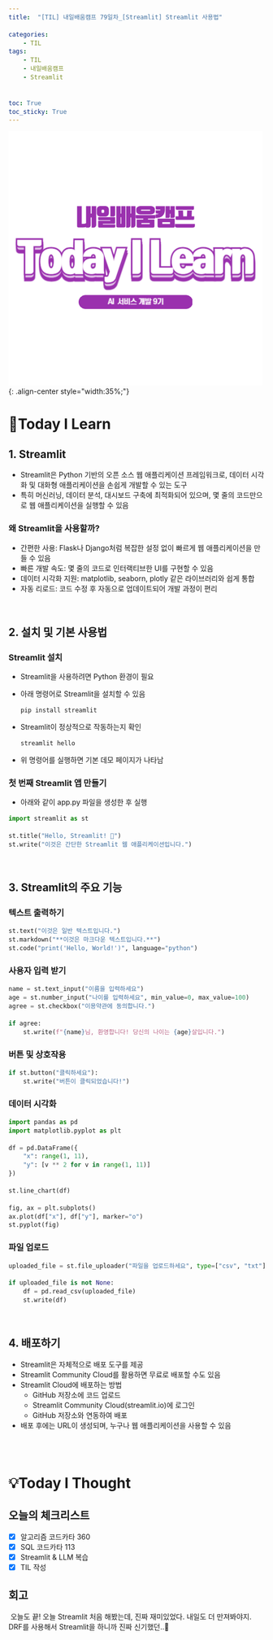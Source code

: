 ```yaml
---
title:  "[TIL] 내일배움캠프 79일차_[Streamlit] Streamlit 사용법" 

categories: 
    - TIL
tags: 
    - TIL
    - 내일배움캠프
    - Streamlit


toc: True
toc_sticky: True
---
```


![TIL](/assets/images/TIL2.png){: .align-center style="width:35%;"}

# 👀Today I Learn
## 1. Streamlit
- Streamlit은 Python 기반의 오픈 소스 웹 애플리케이션 프레임워크로, 데이터 시각화 및 대화형 애플리케이션을 손쉽게 개발할 수 있는 도구
- 특히 머신러닝, 데이터 분석, 대시보드 구축에 최적화되어 있으며, 몇 줄의 코드만으로 웹 애플리케이션을 실행할 수 있음

### 왜 Streamlit을 사용할까?
- 간편한 사용: Flask나 Django처럼 복잡한 설정 없이 빠르게 웹 애플리케이션을 만들 수 있음
- 빠른 개발 속도: 몇 줄의 코드로 인터랙티브한 UI를 구현할 수 있음
- 데이터 시각화 지원: matplotlib, seaborn, plotly 같은 라이브러리와 쉽게 통합
- 자동 리로드: 코드 수정 후 자동으로 업데이트되어 개발 과정이 편리

<br>

## 2. 설치 및 기본 사용법
### Streamlit 설치
- Streamlit을 사용하려면 Python 환경이 필요
- 아래 명령어로 Streamlit을 설치할 수 있음

    ```bash
    pip install streamlit
    ```

- Streamlit이 정상적으로 작동하는지 확인

    ```bash
    streamlit hello
    ```

- 위 명령어를 실행하면 기본 데모 페이지가 나타남

### 첫 번째 Streamlit 앱 만들기
- 아래와 같이 app.py 파일을 생성한 후 실행

```python
import streamlit as st

st.title("Hello, Streamlit! 🎈")
st.write("이것은 간단한 Streamlit 웹 애플리케이션입니다.")
```

<br>

## 3. Streamlit의 주요 기능
### 텍스트 출력하기
```python
st.text("이것은 일반 텍스트입니다.")
st.markdown("**이것은 마크다운 텍스트입니다.**")
st.code("print('Hello, World!')", language="python")
```

### 사용자 입력 받기
```python
name = st.text_input("이름을 입력하세요")
age = st.number_input("나이를 입력하세요", min_value=0, max_value=100)
agree = st.checkbox("이용약관에 동의합니다.")

if agree:
    st.write(f"{name}님, 환영합니다! 당신의 나이는 {age}살입니다.")
```

### 버튼 및 상호작용
```python
if st.button("클릭하세요"):
    st.write("버튼이 클릭되었습니다!")
```

### 데이터 시각화
```python
import pandas as pd
import matplotlib.pyplot as plt

df = pd.DataFrame({
    "x": range(1, 11),
    "y": [v ** 2 for v in range(1, 11)]
})

st.line_chart(df)

fig, ax = plt.subplots()
ax.plot(df["x"], df["y"], marker="o")
st.pyplot(fig)
```

### 파일 업로드
```python
uploaded_file = st.file_uploader("파일을 업로드하세요", type=["csv", "txt"])

if uploaded_file is not None:
    df = pd.read_csv(uploaded_file)
    st.write(df)
```

<br>

## 4. 배포하기
- Streamlit은 자체적으로 배포 도구를 제공
- Streamlit Community Cloud를 활용하면 무료로 배포할 수도 있음
- Streamlit Cloud에 배포하는 방법
  - GitHub 저장소에 코드 업로드
  - Streamlit Community Cloud(streamlit.io)에 로그인
  - GitHub 저장소와 연동하여 배포
- 배포 후에는 URL이 생성되며, 누구나 웹 애플리케이션을 사용할 수 있음

<br>
<br>

# 💡Today I Thought

## 오늘의 체크리스트
- [x]  알고리즘 코드카타 360
- [x]  SQL 코드카타 113
- [x]  Streamlit & LLM 복습
- [x]  TIL 작성

## 회고
&nbsp;오늘도 끝! 오늘 Streamlit 처음 해봤는데, 진짜 재미있었다. 내일도 더 만져봐야지. DRF를 사용해서 Streamlit을 하니까 진짜 신기했던..🫠